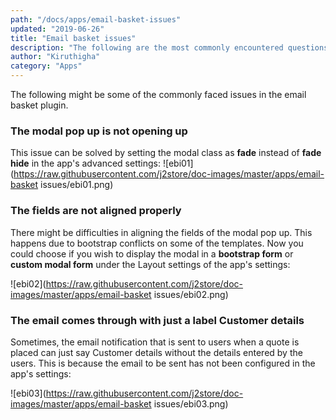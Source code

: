 ```yaml
---
path: "/docs/apps/email-basket-issues"
updated: "2019-06-26"
title: "Email basket issues"
description: "The following are the most commonly encountered questions regarding the email bsaket app"
author: "Kiruthigha"
category: "Apps"
---
```



The following might be some of the commonly faced issues in the email basket plugin.

### The modal pop up is not opening up

This issue can be solved by setting the modal class as **fade** instead of **fade hide**  in the app's advanced settings:
![ebi01](https://raw.githubusercontent.com/j2store/doc-images/master/apps/email-basket issues/ebi01.png)


### The fields are not aligned properly 


There might be difficulties in aligning the fields of the modal pop up. This happens due to bootstrap conflicts on some of the templates. Now you could choose if you wish to display the modal in a **bootstrap form** or **custom modal form** under the Layout settings of the app's settings:

![ebi02](https://raw.githubusercontent.com/j2store/doc-images/master/apps/email-basket issues/ebi02.png)

### The email comes through with just a label Customer details


Sometimes, the email notification that is sent to users when a quote is placed can just say Customer details without the details entered by the users. This is because the email to be sent has not been configured in the app's settings:


![ebi03](https://raw.githubusercontent.com/j2store/doc-images/master/apps/email-basket issues/ebi03.png)
